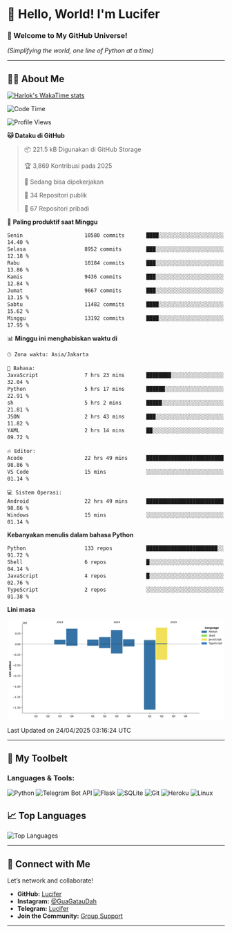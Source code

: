 # 👋 Hello, World! I'm Lucifer 

### 🚀 Welcome to My GitHub Universe!  
*(Simplifying the world, one line of Python at a time)*  

---

## 🧑‍💻 About Me


[![Harlok's WakaTime stats](https://github-readme-stats.vercel.app/api/wakatime?username=LuciferReborns)](https://github.com/jonesroot/github-readme-stats)


<!--START_SECTION:waka-->
![Code Time](http://img.shields.io/badge/Code%20Time-81%20hrs%2042%20mins-blue)

![Profile Views](http://img.shields.io/badge/Profil%20dilihat-9-blue)

**🐱 Dataku di GitHub** 

> 📦 221.5 kB Digunakan di GitHub Storage 
 > 
> 🏆 3,869 Kontribusi pada 2025
 > 
> 💼 Sedang bisa dipekerjakan
 > 
> 📜 34 Repositori publik 
 > 
> 🔑 67 Repositori pribadi 
 > 
📅 **Paling produktif saat Minggu** 

```text
Senin                    10580 commits       ████░░░░░░░░░░░░░░░░░░░░░   14.40 % 
Selasa                   8952 commits        ███░░░░░░░░░░░░░░░░░░░░░░   12.18 % 
Rabu                     10184 commits       ███░░░░░░░░░░░░░░░░░░░░░░   13.86 % 
Kamis                    9436 commits        ███░░░░░░░░░░░░░░░░░░░░░░   12.84 % 
Jumat                    9667 commits        ███░░░░░░░░░░░░░░░░░░░░░░   13.15 % 
Sabtu                    11482 commits       ████░░░░░░░░░░░░░░░░░░░░░   15.62 % 
Minggu                   13192 commits       ████░░░░░░░░░░░░░░░░░░░░░   17.95 % 
```


📊 **Minggu ini menghabiskan waktu di** 

```text
🕑︎ Zona waktu: Asia/Jakarta

💬 Bahasa: 
JavaScript               7 hrs 23 mins       ████████░░░░░░░░░░░░░░░░░   32.04 % 
Python                   5 hrs 17 mins       ██████░░░░░░░░░░░░░░░░░░░   22.91 % 
sh                       5 hrs 2 mins        █████░░░░░░░░░░░░░░░░░░░░   21.81 % 
JSON                     2 hrs 43 mins       ███░░░░░░░░░░░░░░░░░░░░░░   11.82 % 
YAML                     2 hrs 14 mins       ██░░░░░░░░░░░░░░░░░░░░░░░   09.72 % 

🔥 Editor: 
Acode                    22 hrs 49 mins      █████████████████████████   98.86 % 
VS Code                  15 mins             ░░░░░░░░░░░░░░░░░░░░░░░░░   01.14 % 

💻 Sistem Operasi: 
Android                  22 hrs 49 mins      █████████████████████████   98.86 % 
Windows                  15 mins             ░░░░░░░░░░░░░░░░░░░░░░░░░   01.14 % 
```

**Kebanyakan menulis dalam bahasa Python** 

```text
Python                   133 repos           ███████████████████████░░   91.72 % 
Shell                    6 repos             █░░░░░░░░░░░░░░░░░░░░░░░░   04.14 % 
JavaScript               4 repos             █░░░░░░░░░░░░░░░░░░░░░░░░   02.76 % 
TypeScript               2 repos             ░░░░░░░░░░░░░░░░░░░░░░░░░   01.38 % 
```



**Lini masa**

![Lines of Code chart](https://raw.githubusercontent.com/jonesroot/jonesroot/main/assets/bar_graph.png)


 Last Updated on 24/04/2025 03:16:24 UTC
<!--END_SECTION:waka-->

---


## 🧰 My Toolbelt  

### Languages & Tools:  
![Python](https://img.shields.io/badge/-Python-3776AB?style=flat-square&logo=python&logoColor=white) ![Telegram Bot API](https://img.shields.io/badge/-Telegram%20Bot%20API-2CA5E0?style=flat-square&logo=telegram&logoColor=white) ![Flask](https://img.shields.io/badge/-Flask-000000?style=flat-square&logo=flask&logoColor=white) ![SQLite](https://img.shields.io/badge/-SQLite-003B57?style=flat-square&logo=sqlite&logoColor=white) ![Git](https://img.shields.io/badge/-Git-F05032?style=flat-square&logo=git&logoColor=white) ![Heroku](https://img.shields.io/badge/-Heroku-430098?style=flat-square&logo=heroku&logoColor=white) ![Linux](https://img.shields.io/badge/-Linux-FCC624?style=flat-square&logo=linux&logoColor=black)  


## 📈 Top Languages

![Top Languages](https://github-readme-stats.vercel.app/api/top-langs/?username=jonesroot&layout=compact&theme=tokyonight)  

---


## 🔗 Connect with Me  

Let’s network and collaborate!  
- **GitHub:** [Lucifer](https://github.com/jonesroot/jonesroot/blob/main/README.md)  
- **Instagram:** [@GuaGatauDah](https://instagram.com/guagataudah)  
- **Telegram:** [Lucifer](https://t.me/LuciferReborns)  
- **Join the Community:** [Group Support](https://t.me/GokilSupport)

---
